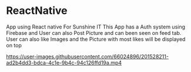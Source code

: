 # ReactNative
App using React native For Sunshine IT
This App has a Auth system using Firebase and User can also Post Picture and can been seen on feed tab.
User can also like Images and the Picture with most likes will be displayed on top


https://user-images.githubusercontent.com/66024896/201528211-ad2b4dd3-bdca-4c1e-9b4c-94c126ffd19a.mp4
